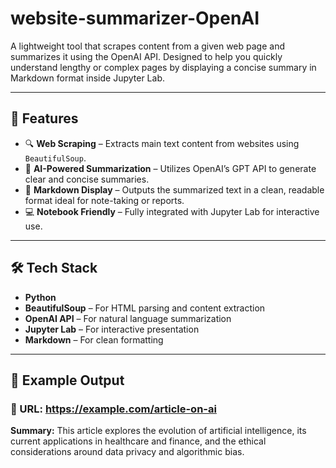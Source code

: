 # website-summarizer-OpenAI

A lightweight tool that scrapes content from a given web page and summarizes it using the OpenAI API. Designed to help you quickly understand lengthy or complex pages by displaying a concise summary in Markdown format inside Jupyter Lab.

---

## 🚀 Features

- 🔍 **Web Scraping** – Extracts main text content from websites using `BeautifulSoup`.
- 🤖 **AI-Powered Summarization** – Utilizes OpenAI’s GPT API to generate clear and concise summaries.
- 📝 **Markdown Display** – Outputs the summarized text in a clean, readable format ideal for note-taking or reports.
- 💻 **Notebook Friendly** – Fully integrated with Jupyter Lab for interactive use.

---

## 🛠️ Tech Stack

- **Python**
- **BeautifulSoup** – For HTML parsing and content extraction
- **OpenAI API** – For natural language summarization
- **Jupyter Lab** – For interactive presentation
- **Markdown** – For clean formatting

---

## 📌 Example Output

### 🔗 URL: https://example.com/article-on-ai

**Summary:**
This article explores the evolution of artificial intelligence, its current applications in healthcare and finance, and the ethical considerations around data privacy and algorithmic bias.
